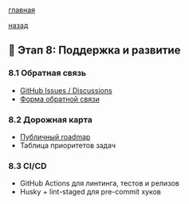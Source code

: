 

[главная](../../../README.md)


[назад](../../mainPageTech.md)

## 🔁 Этап 8: Поддержка и развитие

### 8.1 Обратная связь
- [GitHub Issues / Discussions](./GitHub_Issues_Discussions/GitHub_Issues_Discussions.md)
- [Форма обратной связи](./feedback/feedback.md)

### 8.2 Дорожная карта
- [Публичный roadmap](./publicRoadmap/publicRoadmap.md)
- Таблица приоритетов задач

### 8.3 CI/CD
- GitHub Actions для линтинга, тестов и релизов
- Husky + lint-staged для pre-commit хуков
